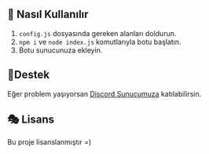 ## 🎊 Nasıl Kullanılır
1. `config.js` dosyasında gereken alanları doldurun.
2. `npm i` ve `node index.js` komutlarıyla botu başlatın.
3. Botu sunucunuza ekleyin.

## 🧨Destek
Eğer problem yaşıyorsan [Discord Sunucumuza](https://discord.gg/akparti) katılabilirsin.


## 🎭 Lisans

Bu proje lisanslanmıştır =)